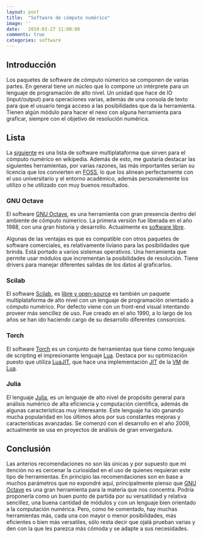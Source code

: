 ```yaml
---
layout: post
title:  "Software de cómputo numérico"
image: ''
date:   2019-03-27 11:00:00
comments: true
categories: software
---
```


## Introducción

Los paquetes de software de cómputo númerico se componen de varias partes. En
general tiene un núcleo que lo compone un intérprete para un lenguaje de
programación de alto nivel. Un unidad que hace de IO (input/output) para
operaciones varias, además de una consola de texto para que el usuario tenga
acceso a las posibilidades que da la herramienta. Tienen algún módulo para hacer
el nexo con alguna herramienta para graficar, siempre con el objetivo de
resolución numérica.

## Lista

La [siguiente](https://en.wikipedia.org/wiki/List_of_numerical-analysis_software)
es una lista de software multiplataforma que sirven para el cómputo numérico en
wikipedia.
Además de esto, me gustaría destacar las siguientes herramientas, por varias
razones, las más importantes serían su licencia que los convierten en
[FOSS](https://en.wikipedia.org/wiki/Free_and_open-source_software), lo que los
alinean perfectamente con el uso universitario y el entorno académico, además
personalemente los utilizo o he utilizado con muy buenos resultados.

### GNU Octave

El software [GNU Octave](https://www.gnu.org/software/octave/), es una
herramienta con gran presencia dentro del ambiente de cómputo númerico. La
primera versión fue liberada en el año 1988, con una gran historia y desarrollo.
Actualmente es [software libre](https://es.wikipedia.org/wiki/Software_libre).

Algunas de las ventajas es que es compatible con otros paquetes de software
comerciales, es relativamente liviano para las posibilidades que brinda. Está
portado a varios sistemas operativos. Una herramienta que permite usar módulos
que incrementan la posibilidades de resolución. Tiene drivers para manejar
diferentes salidas de los datos al graficarlos.

### Scilab

El software [Scilab](http://www.scilab.org/), es [libre y open-source](https://en.wikipedia.org/wiki/Free_and_open-source_software)
es también un paquete multiplataforma de alto nivel con un lenguaje de
programación orientado a cómputo numérico. Por defecto viene con un front-end
visual intentando proveer más sencillez de uso. Fue creado en el año 1990, a lo
largo de los años se han ido haciendo cargo de su desarrollo diferentes
consorcios.

### Torch

El software [Torch](http://torch.ch/) es un conjunto de herramientas que tiene
como lenguaje de scripting el impresionante lenguaje [Lua](https://www.lua.org/).
Destaca por su optimización puesto que utiliza [LuaJIT](https://luajit.org/),
que hace una implementación [JIT](https://en.wikipedia.org/wiki/Just-in-time_compilation)
de la [VM](https://en.wikipedia.org/wiki/Virtual_machine) de [Lua](https://www.lua.org/).

### Julia

El lenguaje [Julia](https://julialang.org/), es un lenguaje de alto nivel de
propósito general para análisis numérico de alta eficiencia y computación
científica, además de algunas características muy interesante. Este lenguaje ha
ido ganando mucha popularidad en los últimos años por sus constantes mejoras y
características avanzadas. Se comenzó con el desarrollo en el año 2009,
actualmente se usa en proyectos de análisis de gran envergadura.

## Conclusión

Las anterios recomendaciones no son lás únicas y por supuesto que mi itención no
es cercenar la curiosidad en el uso de quienes requieran este tipo de
herramientas. En principio las recomendaciones son en base a muchos parámetros
que no expondré aquí, principalmente pienso que [GNU Octave](https://www.gnu.org/software/octave/)
es una gran herramienta para la materia que nos concentra. Podría proponerla
como un buen punto de partida por su versatilidad y relativa sencillez, una
buena cantidad de módulos y con un lenguaje bien orientado a la computación
numérica.
Pero, como he comentado, hay muchas herramientas más, cada una con mayor o menor
posibilidades, más eficientes o bien más versatiles, sólo resta decir que
ojalá prueban varias y den con la que les parezca más cómoda y se adapte a sus
necesidades.
